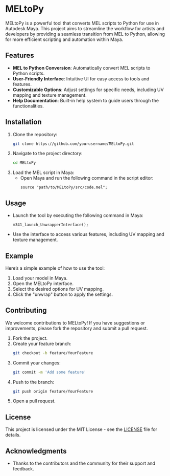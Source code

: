 # MELtoPy
MELtoPy is a powerful tool that converts MEL scripts to Python for use in Autodesk Maya. This project aims to streamline the workflow for artists and developers by providing a seamless transition from MEL to Python, allowing for more efficient scripting and automation within Maya.

## Features
- **MEL to Python Conversion**: Automatically convert MEL scripts to Python scripts.
- **User-Friendly Interface**: Intuitive UI for easy access to tools and features.
- **Customizable Options**: Adjust settings for specific needs, including UV mapping and texture management.
- **Help Documentation**: Built-in help system to guide users through the functionalities.

## Installation
1. Clone the repository:
   ```bash
   git clone https://github.com/yourusername/MELtoPy.git
   ```
2. Navigate to the project directory:
   ```bash
   cd MELtoPy
   ```
3. Load the MEL script in Maya:
   - Open Maya and run the following command in the script editor:
     ```mel
     source "path/to/MELtoPy/src/code.mel";
     ```

## Usage
- Launch the tool by executing the following command in Maya:
  ```mel
  m341_launch_UnwrapperInterface();
  ```
- Use the interface to access various features, including UV mapping and texture management.

## Example
Here’s a simple example of how to use the tool:
1. Load your model in Maya.
2. Open the MELtoPy interface.
3. Select the desired options for UV mapping.
4. Click the "unwrap" button to apply the settings.

## Contributing
We welcome contributions to MELtoPy! If you have suggestions or improvements, please fork the repository and submit a pull request. 

1. Fork the project.
2. Create your feature branch:
   ```bash
   git checkout -b feature/YourFeature
   ```
3. Commit your changes:
   ```bash
   git commit -m 'Add some feature'
   ```
4. Push to the branch:
   ```bash
   git push origin feature/YourFeature
   ```
5. Open a pull request.

## License
This project is licensed under the MIT License - see the [LICENSE](LICENSE) file for details.

## Acknowledgments
- Thanks to the contributors and the community for their support and feedback.
